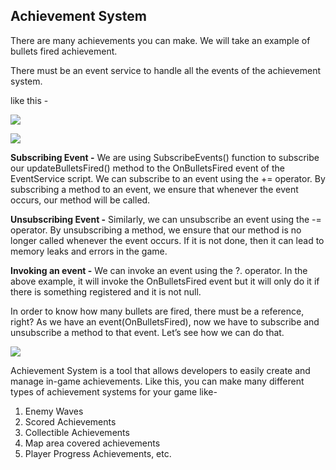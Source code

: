 ## Achievement System

There are many achievements you can make. We will take an example of bullets fired achievement. 

There must be an event service to handle all the events of the achievement system.

like this - 

![](Images/8.png)

![](Images/9.png)

**Subscribing Event -** We are using SubscribeEvents() function to subscribe our updateBulletsFired() method to the OnBulletsFired event of the EventService script. We can subscribe to an event using the += operator. By subscribing a method to an event, we ensure that whenever the event occurs, our method will be called.

**Unsubscribing Event -** Similarly, we can unsubscribe an event using the -= operator. By unsubscribing a method, we ensure that our method is no longer called whenever the event occurs. If it is not done, then it can lead to memory leaks and errors in the game.

**Invoking an event -** We can invoke an event using the ?. operator. In the above example, it will invoke the OnBulletsFired event but it will only do it if there is something registered and it is not null.

In order to know how many bullets are fired, there must be a reference, right? As we have an event(OnBulletsFired), now we have to subscribe and unsubscribe a method to that event. Let’s see how we can do that.

![](Images/10.png)

Achievement System is a tool that allows developers to easily create and manage in-game achievements. Like this, you can make many different types of achievement systems for your game like- 

1. Enemy Waves
2. Scored Achievements
3. Collectible Achievements
4. Map area covered achievements
5. Player Progress Achievements, etc.
